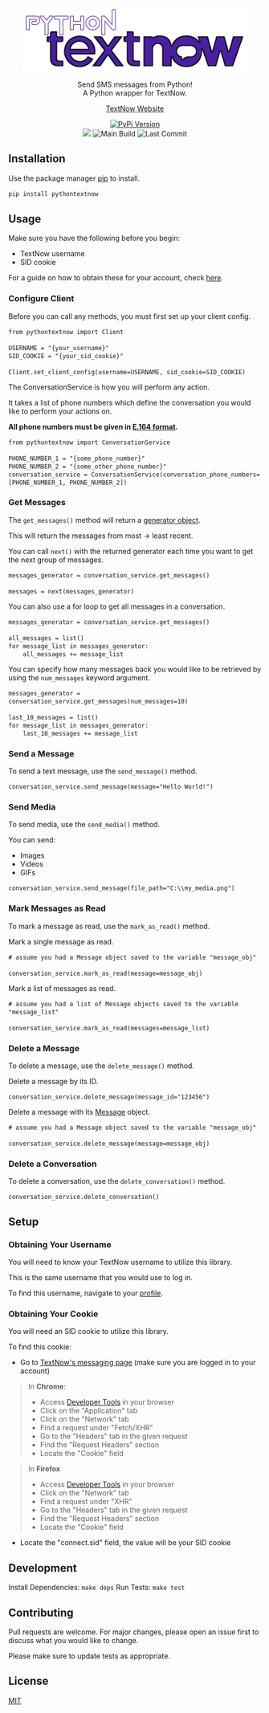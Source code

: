 <div align="center">

<br>
<br>
<img src="https://raw.githubusercontent.com/joeyagreco/pythontextnow/main/img/pythontextnow_logo_.png" alt="pythontextnow logo" width="450"/>

Send SMS messages from Python!\
A Python wrapper for TextNow.

[TextNow Website](https://www.textnow.com/)

[![PyPi Version](https://img.shields.io/pypi/v/pythontextnow)](https://pypi.org/project/pythontextnow/)
<br>
<a target="_blank" href="https://www.python.org/downloads/" title="Python version"><img src="https://img.shields.io/badge/python-%3E=_3.10-teal.svg"></a>
![Main Build](https://github.com/joeyagreco/pythontextnow/actions/workflows/main-build.yml/badge.svg)
![Last Commit](https://img.shields.io/github/last-commit/joeyagreco/pythontextnow)

</div>

## Installation

Use the package manager [pip](https://pip.pypa.io/en/stable/) to install.

```bash
pip install pythontextnow
```

## Usage

Make sure you have the following before you begin:

- TextNow username
- SID cookie

For a guide on how to obtain these for your account, check [here](https://github.com/joeyagreco/pythontextnow#setup).

### Configure Client

Before you can call any methods, you must first set up your client config.

```python3
from pythontextnow import Client

USERNAME = "{your_username}"
SID_COOKIE = "{your_sid_cookie}"

Client.set_client_config(username=USERNAME, sid_cookie=SID_COOKIE)
```

The ConversationService is how you will perform any action.

It takes a list of phone numbers which define the conversation you would like to perform your actions on.

**All phone numbers must be given in [E.164 format](https://help.aircall.io/en/articles/4350988-what-is-e-164-format).**

```python3
from pythontextnow import ConversationService

PHONE_NUMBER_1 = "{some_phone_number}"
PHONE_NUMBER_2 = "{some_other_phone_number}"
conversation_service = ConversationService(conversation_phone_numbers=[PHONE_NUMBER_1, PHONE_NUMBER_2])
```

### Get Messages

The `get_messages()` method will return a [generator object](https://docs.python.org/3/glossary.html#term-generator).

This will return the messages from most -> least recent.

You can call `next()` with the returned generator each time you want to get the next group of messages.

```python3
messages_generator = conversation_service.get_messages()

messages = next(messages_generator)
```

You can also use a for loop to get all messages in a conversation.

```python3
messages_generator = conversation_service.get_messages()

all_messages = list()
for message_list in messages_generator:
    all_messages += message_list
```

You can specify how many messages back you would like to be retrieved by using the `num_messages` keyword argument.

```python3
messages_generator = conversation_service.get_messages(num_messages=10)

last_10_messages = list()
for message_list in messages_generator:
    last_10_messages += message_list
```

### Send a Message

To send a text message, use the `send_message()` method.

```python3
conversation_service.send_message(message="Hello World!")
```

### Send Media

To send media, use the `send_media()` method.

You can send:

- Images
- Videos
- GIFs

```python3
conversation_service.send_message(file_path="C:\\my_media.png")
```

### Mark Messages as Read

To mark a message as read, use the `mark_as_read()` method.

Mark a single message as read.

```python3
# assume you had a Message object saved to the variable "message_obj"

conversation_service.mark_as_read(message=message_obj)
```

Mark a list of messages as read.

```python3
# assume you had a list of Message objects saved to the variable "message_list"

conversation_service.mark_as_read(messages=message_list)
```

### Delete a Message

To delete a message, use the `delete_message()` method.

Delete a message by its ID.

```python3
conversation_service.delete_message(message_id="123456")
```

Delete a message with its [Message](https://github.com/joeyagreco/pythontextnow/blob/main/pythontextnow/model/Message.py) object.

```python3
# assume you had a Message object saved to the variable "message_obj"

conversation_service.delete_message(message=message_obj)
```

### Delete a Conversation

To delete a conversation, use the `delete_conversation()` method.

```python3
conversation_service.delete_conversation()
```

## Setup

### Obtaining Your Username

You will need to know your TextNow username to utilize this library.

This is the same username that you would use to log in.

To find this username, navigate to your [profile](https://www.textnow.com/settings/profile).

### Obtaining Your Cookie

You will need an SID cookie to utilize this library.

To find this cookie:

- Go to [TextNow's messaging page](https://www.textnow.com/messaging) (make sure you are logged in to your account)

> In **Chrome**:
>
> - Access [Developer Tools](https://developer.chrome.com/docs/devtools/open/) in your browser
> - Click on the "Application" tab
> - Click on the "Network" tab
> - Find a request under "Fetch/XHR"
> - Go to the "Headers" tab in the given request
> - Find the "Request Headers" section
> - Locate the "Cookie" field

> In **Firefox**
>
> - Access [Developer Tools](https://firefox-source-docs.mozilla.org/devtools-user/) in your browser
> - Click on the "Network" tab
> - Find a request under "XHR"
> - Go to the "Headers" tab in the given request
> - Find the "Request Headers" section
> - Locate the "Cookie" field

- Locate the "connect.sid" field, the value will be your SID cookie

## Development

Install Dependencies: `make deps`
Run Tests: `make test`

## Contributing

Pull requests are welcome. For major changes, please open an issue first to discuss what you would like to change.

Please make sure to update tests as appropriate.

## License

[MIT](https://choosealicense.com/licenses/mit/)
